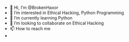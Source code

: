 - 👋 Hi, I’m @BrokenHaxor
- 👀 I’m interested in Ethical Hacking, Python Programming
- 🌱 I’m currently learning Python
- 💞️ I’m looking to collaborate on Ethical Hacking
- 📫 How to reach me
-    

<!---
MrAnon101Hack/MrAnon101Hack is a ✨ special ✨ repository because its `README.md` (this file) appears on your GitHub profile.
You can click the Preview link to take a look at your changes.
--->
